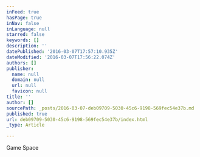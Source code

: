 ```yaml
---
inFeed: true
hasPage: true
inNav: false
inLanguage: null
starred: false
keywords: []
description: ''
datePublished: '2016-03-07T17:57:10.935Z'
dateModified: '2016-03-07T17:56:22.074Z'
authors: []
publisher:
  name: null
  domain: null
  url: null
  favicon: null
title: ''
author: []
sourcePath: _posts/2016-03-07-deb09709-5030-45c6-9198-569fec54e37b.md
published: true
url: deb09709-5030-45c6-9198-569fec54e37b/index.html
_type: Article

---
```

Game Space